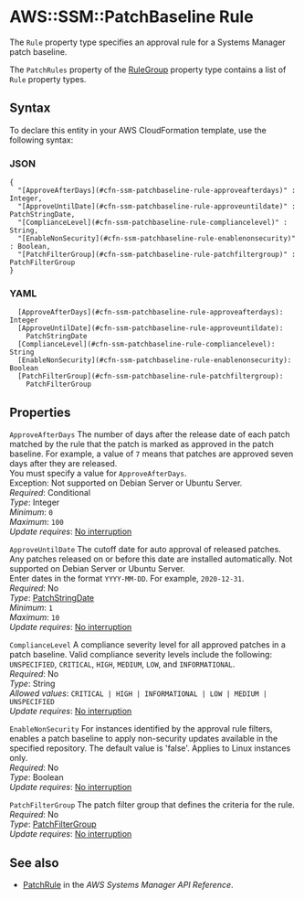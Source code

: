 # AWS::SSM::PatchBaseline Rule<a name="aws-properties-ssm-patchbaseline-rule"></a>

The `Rule` property type specifies an approval rule for a Systems Manager patch baseline\.

The `PatchRules` property of the [RuleGroup](https://docs.aws.amazon.com/AWSCloudFormation/latest/UserGuide/aws-properties-ssm-patchbaseline-rulegroup.html) property type contains a list of `Rule` property types\.

## Syntax<a name="aws-properties-ssm-patchbaseline-rule-syntax"></a>

To declare this entity in your AWS CloudFormation template, use the following syntax:

### JSON<a name="aws-properties-ssm-patchbaseline-rule-syntax.json"></a>

```
{
  "[ApproveAfterDays](#cfn-ssm-patchbaseline-rule-approveafterdays)" : Integer,
  "[ApproveUntilDate](#cfn-ssm-patchbaseline-rule-approveuntildate)" : PatchStringDate,
  "[ComplianceLevel](#cfn-ssm-patchbaseline-rule-compliancelevel)" : String,
  "[EnableNonSecurity](#cfn-ssm-patchbaseline-rule-enablenonsecurity)" : Boolean,
  "[PatchFilterGroup](#cfn-ssm-patchbaseline-rule-patchfiltergroup)" : PatchFilterGroup
}
```

### YAML<a name="aws-properties-ssm-patchbaseline-rule-syntax.yaml"></a>

```
  [ApproveAfterDays](#cfn-ssm-patchbaseline-rule-approveafterdays): Integer
  [ApproveUntilDate](#cfn-ssm-patchbaseline-rule-approveuntildate): 
    PatchStringDate
  [ComplianceLevel](#cfn-ssm-patchbaseline-rule-compliancelevel): String
  [EnableNonSecurity](#cfn-ssm-patchbaseline-rule-enablenonsecurity): Boolean
  [PatchFilterGroup](#cfn-ssm-patchbaseline-rule-patchfiltergroup): 
    PatchFilterGroup
```

## Properties<a name="aws-properties-ssm-patchbaseline-rule-properties"></a>

`ApproveAfterDays`  <a name="cfn-ssm-patchbaseline-rule-approveafterdays"></a>
The number of days after the release date of each patch matched by the rule that the patch is marked as approved in the patch baseline\. For example, a value of `7` means that patches are approved seven days after they are released\.   
You must specify a value for `ApproveAfterDays`\.  
Exception: Not supported on Debian Server or Ubuntu Server\.  
*Required*: Conditional  
*Type*: Integer  
*Minimum*: `0`  
*Maximum*: `100`  
*Update requires*: [No interruption](https://docs.aws.amazon.com/AWSCloudFormation/latest/UserGuide/using-cfn-updating-stacks-update-behaviors.html#update-no-interrupt)

`ApproveUntilDate`  <a name="cfn-ssm-patchbaseline-rule-approveuntildate"></a>
The cutoff date for auto approval of released patches\. Any patches released on or before this date are installed automatically\. Not supported on Debian Server or Ubuntu Server\.  
Enter dates in the format `YYYY-MM-DD`\. For example, `2020-12-31`\.  
*Required*: No  
*Type*: [PatchStringDate](aws-properties-ssm-patchbaseline-patchstringdate.md)  
*Minimum*: `1`  
*Maximum*: `10`  
*Update requires*: [No interruption](https://docs.aws.amazon.com/AWSCloudFormation/latest/UserGuide/using-cfn-updating-stacks-update-behaviors.html#update-no-interrupt)

`ComplianceLevel`  <a name="cfn-ssm-patchbaseline-rule-compliancelevel"></a>
A compliance severity level for all approved patches in a patch baseline\. Valid compliance severity levels include the following: `UNSPECIFIED`, `CRITICAL`, `HIGH`, `MEDIUM`, `LOW`, and `INFORMATIONAL`\.  
*Required*: No  
*Type*: String  
*Allowed values*: `CRITICAL | HIGH | INFORMATIONAL | LOW | MEDIUM | UNSPECIFIED`  
*Update requires*: [No interruption](https://docs.aws.amazon.com/AWSCloudFormation/latest/UserGuide/using-cfn-updating-stacks-update-behaviors.html#update-no-interrupt)

`EnableNonSecurity`  <a name="cfn-ssm-patchbaseline-rule-enablenonsecurity"></a>
For instances identified by the approval rule filters, enables a patch baseline to apply non\-security updates available in the specified repository\. The default value is 'false'\. Applies to Linux instances only\.  
*Required*: No  
*Type*: Boolean  
*Update requires*: [No interruption](https://docs.aws.amazon.com/AWSCloudFormation/latest/UserGuide/using-cfn-updating-stacks-update-behaviors.html#update-no-interrupt)

`PatchFilterGroup`  <a name="cfn-ssm-patchbaseline-rule-patchfiltergroup"></a>
The patch filter group that defines the criteria for the rule\.  
*Required*: No  
*Type*: [PatchFilterGroup](aws-properties-ssm-patchbaseline-patchfiltergroup.md)  
*Update requires*: [No interruption](https://docs.aws.amazon.com/AWSCloudFormation/latest/UserGuide/using-cfn-updating-stacks-update-behaviors.html#update-no-interrupt)

## See also<a name="aws-properties-ssm-patchbaseline-rule--seealso"></a>
+  [PatchRule](https://docs.aws.amazon.com/systems-manager/latest/APIReference/API_PatchRule.html) in the *AWS Systems Manager API Reference*\.